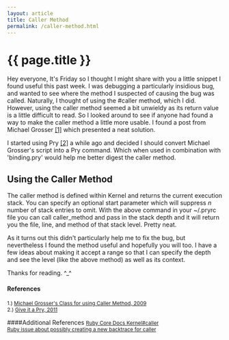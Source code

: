 ```yaml
---
layout: article
title: Caller Method
permalink: /caller-method.html
---
```


# {{ page.title }}

Hey everyone, It's Friday so I thought I might share with you a little snippet I found useful this past week.  I was debugging a particularly insidious bug, and wanted to see where the method I suspected of causing the bug was called.  Naturally, I thought of using the #caller method, which I did.  However, using the caller method seemed a bit unwieldy as its return value is a little difficult to read.  So I looked around to see if anyone had found a way to make the caller method a little more usable.  I found a post from Michael Grosser [[1]](http://grosser.it/2009/07/01/getting-the-caller-method-in-ruby/) which presented a neat solution.

I started using Pry [[2]](http://www.jonathan-jackson.net/give-it-a-pry) a while ago and decided I should convert Michael Grosser's script into a Pry command.  Which when used in combination with 'binding.pry' would help me better digest the caller method.

<script src="https://gist.github.com/2156399.js?file=gist-1.rb"></script>

## Using the Caller Method

The caller method is defined within Kernel and returns the current execution stack.  You can specify an optional start parameter which will suppress _n_ number of stack entries to omit.  With the above command in your ~/.pryrc file you can call caller_method and pass in the stack depth and it will return you the file, line, and method of that stack level.  Pretty neat.

As it turns out this didn't particularly help me to fix the bug, but nevertheless I found the method useful and hopefully you will too. I have a few ideas about making it accept a range so that I can specify the depth and see the level (like the above method) as well as its context.

Thanks for reading.  ^_^

#### References
<span  style="font-size:12px;">1.) [Michael Grosser's Class for using Caller Method, 2009](http://grosser.it/2009/07/01/getting-the-caller-method-in-ruby/)</span><br/>
<span  style="font-size:12px;">2.) [Give it a Pry, 2011](http://www.jonathan-jackson.net/give-it-a-pry)</span><br/>

####Additional References
<span style="font-size:12px;">[Ruby Core Docs Kernel#caller](http://www.ruby-doc.org/core-1.9.2/Kernel.html#method-i-caller)</span><br/>
<span style="font-size:12px;">[Ruby issue about possibly creating a new backtrace for caller](http://redmine.ruby-lang.org/issues/1906)</span><br/>
